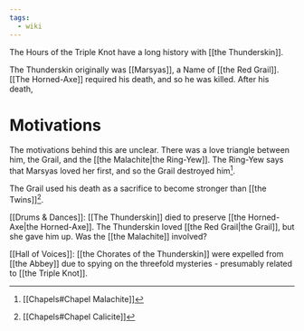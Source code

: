 ```yaml
---
tags:
  - wiki
---
```

The Hours of the Triple Knot have a long history with [[the Thunderskin]].

The Thunderskin originally was [[Marsyas]], a Name of [[the Red Grail]]. [[The Horned-Axe]] required his death, and so he was killed. After his death, 

# Motivations
The motivations behind this are unclear.
There was a love triangle between him, the Grail, and the [[the Malachite|the Ring-Yew]]. The Ring-Yew says that Marsyas loved her first, and so the Grail destroyed him[^1].

The Grail used his death as a sacrifice to become stronger than [[the Twins]][^2].


[[Drums & Dances]]: 
[[The Thunderskin]] died to preserve [[the Horned-Axe|the Horned-Axe]]. The Thunderskin loved [[the Red Grail|the Grail]], but she gave him up. Was the [[the Malachite]] involved?

[[Hall of Voices]]:
[[the Chorates of the Thunderskin]] were expelled from [[the Abbey]] due to spying on the threefold mysteries - presumably related to [[the Triple Knot]].



[^1]: [[Chapels#Chapel Malachite]]
[^2]: [[Chapels#Chapel Calicite]]